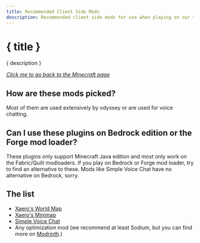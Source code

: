 ```yaml
---
title: Recommended Client Side Mods
description: Recommended client side mods for use when playing on our server.
---
```


# { title }

{ description }

_[Click me to go back to the Minecraft page](/minecraft)_

## How are these mods picked?

Most of them are used extensively by odyssey or are used for voice chatting.

## Can I use these plugins on Bedrock edition or the Forge mod loader?

These plugins only support Minecraft Java edition and most only work on the Fabric/Quilt modloaders. If you play on Bedrock or Forge mod loader, try to find an alternative to these. Mods like Simple Voice Chat have no alternative on Bedrock, sorry.

## The list

-   [Xaero's World Map](https://www.curseforge.com/minecraft/mc-mods/xaeros-world-map/)
-   [Xaero's Minimap](https://www.curseforge.com/minecraft/mc-mods/xaeros-minimap/)
-   [Simple Voice Chat](https://modrinth.com/mod/simple-voice-chat/)
-   Any optimization mod (we recommend at least Sodium, but you can find more on [Modrinth](https://modrinth.com/).)
